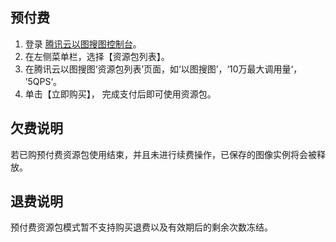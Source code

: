 ## 预付费

1. 登录 [腾讯云以图搜图控制台]()。
2. 在左侧菜单栏，选择【资源包列表】。
3. 在腾讯云以图搜图‘资源包列表’页面，如‘以图搜图’，‘10万最大调用量‘， ’5QPS‘。
4. 单击【立即购买】， 完成支付后即可使用资源包。

## 欠费说明

若已购预付费资源包使用结束，并且未进行续费操作，已保存的图像实例将会被释放。

## 退费说明

预付费资源包模式暂不支持购买退费以及有效期后的剩余次数冻结。